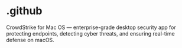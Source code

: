 # .github
CrowdStrike for Mac OS — enterprise-grade desktop security app for protecting endpoints, detecting cyber threats, and ensuring real-time defense on macOS.
